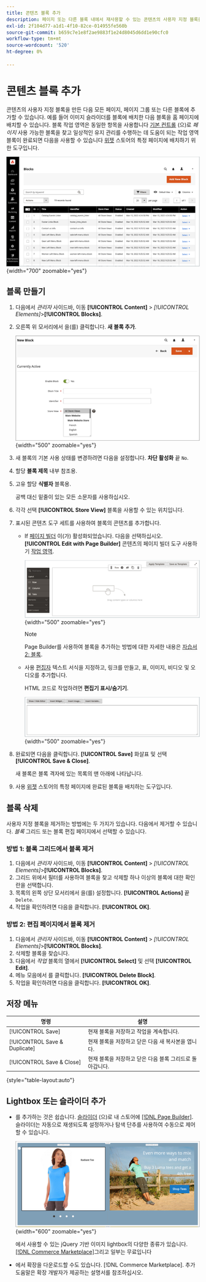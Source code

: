 ```yaml
---
title: 콘텐츠 블록 추가
description: 페이지 또는 다른 블록 내에서 재사용할 수 있는 콘텐츠의 사용자 지정 블록을 만듭니다.
exl-id: 2f104d77-a1d1-4f10-82ce-014955fe560b
source-git-commit: b659c7e1e8f2ae9883f1e24d8045d6dd1e90cfc0
workflow-type: tm+mt
source-wordcount: '520'
ht-degree: 0%

---
```


# 콘텐츠 블록 추가

콘텐츠의 사용자 지정 블록을 만든 다음 모든 페이지, 페이지 그룹 또는 다른 블록에 추가할 수 있습니다. 예를 들어 이미지 슬라이더를 블록에 배치한 다음 블록을 홈 페이지에 배치할 수 있습니다. 블록 작업 영역은 동일한 항목을 사용합니다 [기본 컨트롤](pages-workspace.md) (으)로 _페이지_ 사용 가능한 블록을 찾고 일상적인 유지 관리를 수행하는 데 도움이 되는 작업 영역 블록이 완료되면 다음을 사용할 수 있습니다 [위젯](widget-static-block.md) 스토어의 특정 페이지에 배치하기 위한 도구입니다.

![블록 페이지에는 기존 블록의 그리드가 표시됩니다](./assets/blocks-workspace.png){width="700" zoomable="yes"}

## 블록 만들기

1. 다음에서 _관리자_ 사이드바, 이동 **[!UICONTROL Content]** > _[!UICONTROL Elements]_>**[!UICONTROL Blocks]**.

1. 오른쪽 위 모서리에서 을(를) 클릭합니다. **새 블록 추가**.

   ![새 블록 페이지에 옵션과 컨텐츠 공간이 표시됩니다](./assets/block-detail.png){width="500" zoomable="yes"}

1. 새 블록의 기본 사용 상태를 변경하려면 다음을 설정합니다. **차단 활성화** 끝 `No`.

1. 할당 **블록 제목** 내부 참조용.

1. 고유 할당 **식별자** 블록용.

   공백 대신 밑줄이 있는 모든 소문자를 사용하십시오.

1. 각각 선택 **[!UICONTROL Store View]** 블록을 사용할 수 있는 위치입니다.

1. 표시된 콘텐츠 도구 세트를 사용하여 블록의 콘텐츠를 추가합니다.

   - If [페이지 빌더](../page-builder/introduction.md) 이(가) 활성화되었습니다. 다음을 선택하십시오. **[!UICONTROL Edit with Page Builder]** 콘텐츠의 페이지 빌더 도구 사용하기 [작업 영역](../page-builder/workspace.md).

     ![페이지 빌더 작업 영역](./assets/pb-workspace-block.png){width="500" zoomable="yes"}

     >[!NOTE]
     >
     >Page Builder를 사용하여 블록을 추가하는 방법에 대한 자세한 내용은 [자습서 2: 블록](../page-builder/2-blocks.md).

   - 사용 [편집자](editor.md) 텍스트 서식을 지정하고, 링크를 만들고, 표, 이미지, 비디오 및 오디오를 추가합니다.

     HTML 코드로 작업하려면 **편집기 표시/숨기기**.

     ![블록 편집기(숨김)](./assets/block-editor-hidden.png){width="500" zoomable="yes"}

1. 완료되면 다음을 클릭합니다. **[!UICONTROL Save]** 화살표 및 선택 **[!UICONTROL Save & Close]**.

   새 블록은 블록 격자에 있는 목록의 맨 아래에 나타납니다.

1. 사용 [위젯](widget-static-block.md) 스토어의 특정 페이지에 완료된 블록을 배치하는 도구입니다.

## 블록 삭제

사용자 지정 블록을 제거하는 방법에는 두 가지가 있습니다. 다음에서 제거할 수 있습니다. _블록_ 그리드 또는 블록 편집 페이지에서 선택할 수 있습니다.

### 방법 1: 블록 그리드에서 블록 제거

1. 다음에서 _관리자_ 사이드바, 이동 **[!UICONTROL Content]** > _[!UICONTROL Elements]_>**[!UICONTROL Blocks]**.
1. 그리드 위에서 필터를 사용하여 블록을 찾고 삭제할 하나 이상의 블록에 대한 확인란을 선택합니다.
1. 목록의 왼쪽 상단 모서리에서 을(를) 설정합니다. **[!UICONTROL Actions]** 끝 `Delete`.
1. 작업을 확인하려면 다음을 클릭합니다. **[!UICONTROL OK]**.

### 방법 2: 편집 페이지에서 블록 제거

1. 다음에서 _관리자_ 사이드바, 이동 **[!UICONTROL Content]** > _[!UICONTROL Elements]_>**[!UICONTROL Blocks]**.
1. 삭제할 블록을 찾습니다.
1. 다음에서 _작업_ 블록의 열에서 **[!UICONTROL Select]** 및 선택 **[!UICONTROL Edit]**.
1. 메뉴 모음에서 를 클릭합니다. **[!UICONTROL Delete Block]**.
1. 작업을 확인하려면 다음을 클릭합니다. **[!UICONTROL OK]**.

## 저장 메뉴

| 명령 | 설명 |
|----------|----------- |
| [!UICONTROL Save] | 현재 블록을 저장하고 작업을 계속합니다. |
| [!UICONTROL Save & Duplicate] | 현재 블록을 저장하고 닫은 다음 새 복사본을 엽니다. |
| [!UICONTROL Save & Close] | 현재 블록을 저장하고 닫은 다음 블록 그리드로 돌아갑니다. |

{style="table-layout:auto"}

## Lightbox 또는 슬라이더 추가

- 를 추가하는 것은 쉽습니다. [슬라이더](../page-builder/slider.md) (으)로 내 스토어에 [[!DNL Page Builder]](../page-builder/introduction.md). 슬라이더는 자동으로 재생되도록 설정하거나 탐색 단추를 사용하여 수동으로 제어할 수 있습니다.

  ![페이지 빌더 슬라이더](./assets/pb-tutorial3-slider-tee-shirt-promo.png){width="600" zoomable="yes"}

  에서 사용할 수 있는 jQuery 기반 이미지 lightbox의 다양한 종류가 있습니다. [[!DNL Commerce Marketplace]][1]그리고 일부는 무료입니다

- 에서 확장을 다운로드할 수도 있습니다. [!DNL Commerce Marketplace]. 추가 도움말은 확장 개발자가 제공하는 설명서를 참조하십시오.

[1]: https://marketplace.magento.com/extensions.html?q=lightbox
